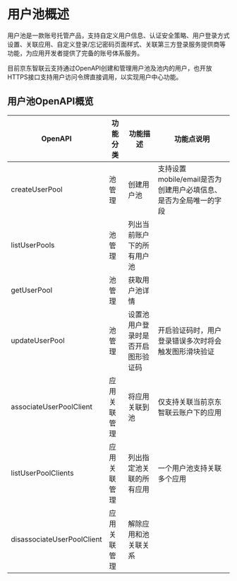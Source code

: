 # 用户池概述

用户池是一款账号托管产品，支持自定义用户信息、认证安全策略、用户登录方式设置、关联应用、自定义登录/忘记密码页面样式、关联第三方登录服务提供商等功能，为应用开发者提供了完备的账号体系服务。

目前京东智联云支持通过OpenAPI创建和管理用户池及池内的用户，也开放HTTPS接口支持用户访问令牌直接调用，以实现用户中心功能。

## 用户池OpenAPI概览

| OpenAPI | 功能分类 | 功能描述 | 功能点说明 |
| ------- | ------- | ------- | -------- |
| createUserPool | 池管理 | 创建用户池 | 支持设置mobile/email是否为创建用户必填信息、是否为全局唯一的字段 |
| listUserPools | 池管理 | 列出当前账户下的所有用户池 | |
| getUserPool | 池管理 | 获取用户池详情 | |
| updateUserPool | 池管理 | 设置池用户登录时是否开启图形验证码 | 开启验证码时，用户登录错误多次时将会触发图形滑块验证 |
| associateUserPoolClient | 应用关联管理 | 将应用关联到池 | 仅支持关联当前京东智联云账户下的应用 |
| listUserPoolClients | 应用关联管理 | 列出指定池关联的所有应用 | 一个用户池支持关联多个应用 |
| disassociateUserPoolClient | 应用关联管理 | 解除应用和池关联关系 | |

